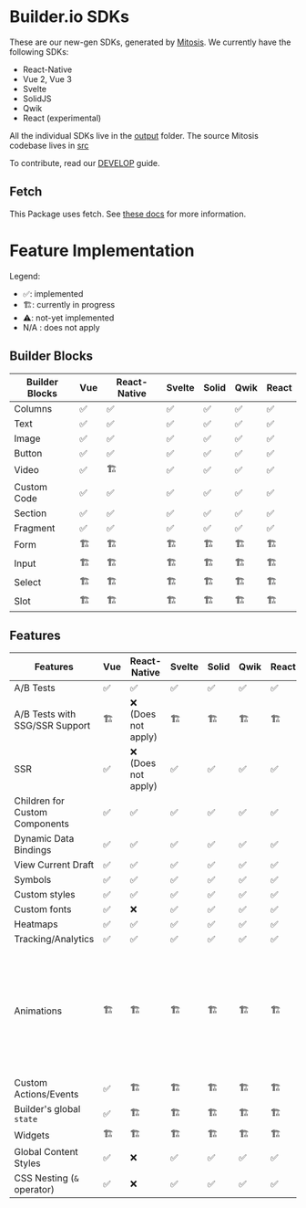 # Builder.io SDKs

These are our new-gen SDKs, generated by [Mitosis](https://github.com/BuilderIO/mitosis). We currently have the following SDKs:

- React-Native
- Vue 2, Vue 3
- Svelte
- SolidJS
- Qwik
- React (experimental)

All the individual SDKs live in the [output](./output/) folder. The source Mitosis codebase lives in [src](./src/)

To contribute, read our [DEVELOP](./DEVELOP.md) guide.

## Fetch

This Package uses fetch. See [these docs](https://github.com/BuilderIO/this-package-uses-fetch/blob/main/README.md) for more information.

# Feature Implementation

Legend:

- ✅: implemented
- 🏗: currently in progress
- ⚠️: not-yet implemented
- N/A : does not apply

## Builder Blocks

| Builder Blocks | Vue | React-Native | Svelte | Solid | Qwik | React |
| -------------- | --- | ------------ | ------ | ----- | ---- | ----- |
| Columns        | ✅  | ✅           | ✅     | ✅    | ✅   | ✅    |
| Text           | ✅  | ✅           | ✅     | ✅    | ✅   | ✅    |
| Image          | ✅  | ✅           | ✅     | ✅    | ✅   | ✅    |
| Button         | ✅  | ✅           | ✅     | ✅    | ✅   | ✅    |
| Video          | ✅  | 🏗            | ✅     | ✅    | ✅   | ✅    |
| Custom Code    | ✅  | ✅           | ✅     | ✅    | ✅   | ✅    |
| Section        | ✅  | ✅           | ✅     | ✅    | ✅   | ✅    |
| Fragment       | ✅  | ✅           | ✅     | ✅    | ✅   | ✅    |
| Form           | 🏗   | 🏗            | 🏗      | 🏗     | 🏗    | 🏗     |
| Input          | 🏗   | 🏗            | 🏗      | 🏗     | 🏗    | 🏗     |
| Select         | 🏗   | 🏗            | 🏗      | 🏗     | 🏗    | 🏗     |
| Slot           | 🏗   | 🏗            | 🏗      | 🏗     | 🏗    | 🏗     |

## Features

| Features                       | Vue | React-Native        | Svelte | Solid | Qwik | React | Details                                                                                                 |
| ------------------------------ | --- | ------------------- | ------ | ----- | ---- | ----- | ------------------------------------------------------------------------------------------------------- |
| A/B Tests                      | ✅  | ✅                  | ✅     | ✅    | ✅   | ✅    |                                                                                                         |
| A/B Tests with SSG/SSR Support | 🏗   | ❌ (Does not apply) | 🏗      | 🏗     | 🏗    | 🏗     |                                                                                                         |
| SSR                            | ✅  | ❌ (Does not apply) | ✅     | ✅    | ✅   | ✅    |                                                                                                         |
| Children for Custom Components | ✅  | ✅                  | ✅     | ✅    | ✅   | ✅    |                                                                                                         |
| Dynamic Data Bindings          | ✅  | ✅                  | ✅     | ✅    | ✅   | ✅    |                                                                                                         |
| View Current Draft             | ✅  | ✅                  | ✅     | ✅    | ✅   | ✅    |                                                                                                         |
| Symbols                        | ✅  | ✅                  | ✅     | ✅    | ✅   | ✅    |                                                                                                         |
| Custom styles                  | ✅  | ✅                  | ✅     | ✅    | ✅   | ✅    |                                                                                                         |
| Custom fonts                   | ✅  | ❌                  | ✅     | ✅    | ✅   | ✅    |                                                                                                         |
| Heatmaps                       | ✅  | ✅                  | ✅     | ✅    | ✅   | ✅    |                                                                                                         |
| Tracking/Analytics             | ✅  | ✅                  | ✅     | ✅    | ✅   | ✅    |                                                                                                         |
| Animations                     | 🏗   | 🏗                   | 🏗      | 🏗     | 🏗    | 🏗     | Custom animation components are supported, but Builder.io's "animations" tab is currently not supported |
| Custom Actions/Events          | ✅  | 🏗                   | 🏗      | 🏗     | 🏗    | 🏗     |                                                                                                         |
| Builder's global `state`       | ✅  | 🏗                   | 🏗      | 🏗     | 🏗    | 🏗     |                                                                                                         |
| Widgets                        | 🏗   | 🏗                   | 🏗      | 🏗     | 🏗    | 🏗     |                                                                                                         |
| Global Content Styles          | ✅  | ❌                  | ✅     | ✅    | ✅   | ✅    |                                                                                                         |
| CSS Nesting (`&` operator)     | ✅  | ❌                  | ✅     | ✅    | ✅   | ✅    |                                                                                                         |
